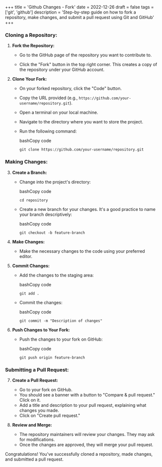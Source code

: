 +++
title = 'Github Changes - Fork'
date = 2022-12-26
draft = false
tags = ['git', 'github']
description = 'Step-by-step guide on how to fork a repository, make changes, and submit a pull request using Git and GitHub'
+++


### Cloning a Repository:

1. **Fork the Repository:**

    - Go to the GitHub page of the repository you want to contribute to.
    
    - Click the "Fork" button in the top right corner. This creates a copy of the repository under your GitHub account.
    
2. **Clone Your Fork:**
    
    - On your forked repository, click the "Code" button.
        
    - Copy the URL provided (e.g., `https://github.com/your-username/repository.git`).
        
    - Open a terminal on your local machine.
        
    - Navigate to the directory where you want to store the project.
        
    - Run the following command:
        
        bashCopy code
        
        `git clone https://github.com/your-username/repository.git`
        

### Making Changes:

3. **Create a Branch:**
    
    - Change into the project's directory:
        
        bashCopy code
        
        `cd repository`
        
    - Create a new branch for your changes. It's a good practice to name your branch descriptively:
        
        bashCopy code
        
        `git checkout -b feature-branch`
        
4. **Make Changes:**
    
    - Make the necessary changes to the code using your preferred editor.
    
1. **Commit Changes:**
    
    - Add the changes to the staging area:
        
        bashCopy code
        
        `git add .`
        
    - Commit the changes:
        
        bashCopy code
        
        `git commit -m "Description of changes"`
        
6. **Push Changes to Your Fork:**
    
    - Push the changes to your fork on GitHub:
        
        bashCopy code
        
        `git push origin feature-branch`
        

### Submitting a Pull Request:

7. **Create a Pull Request:**
    
    - Go to your fork on GitHub.
    - You should see a banner with a button to "Compare & pull request." Click on it.
    - Add a title and description to your pull request, explaining what changes you made.
    - Click on "Create pull request."
8. **Review and Merge:**
    
    - The repository maintainers will review your changes. They may ask for modifications.
    - Once the changes are approved, they will merge your pull request.

Congratulations! You've successfully cloned a repository, made changes, and submitted a pull request.